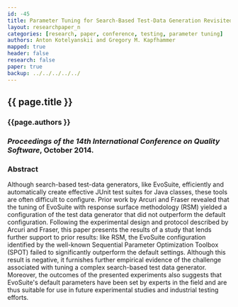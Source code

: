 ```yaml
---
id: -45
title: Parameter Tuning for Search-Based Test-Data Generation Revisited&#58; Support for Previous Results
layout: researchpaper_n
categories: [research, paper, conference, testing, parameter tuning]
authors: Anton Kotelyanskii and Gregory M. Kapfhammer
mapped: true
header: false
research: false
paper: true
backup: ../../../../../
---
```


## {{ page.title }} [<i class="fa fa-download"></i>]({{site.baseurl}}download/research/papers/qsic2014-kotelyanskii-kapfhammer.pdf "Download this Paper!")

### {{page.authors }}

### <i>Proceedings of the 14th International Conference on Quality Software</i>, October 2014.

### Abstract

Although search-based test-data generators, like EvoSuite, efficiently and automatically create effective JUnit test
suites for Java classes, these tools are often difficult to configure. Prior work by Arcuri and Fraser revealed that the
tuning of EvoSuite with response surface methodology (RSM) yielded a configuration of the test data generator that did
not outperform the default configuration. Following the experimental design and protocol described by Arcuri and Fraser,
this paper presents the results of a study that lends further support to prior results: like RSM, the EvoSuite
configuration identified by the well-known Sequential Parameter Optimization Toolbox (SPOT) failed to significantly
outperform the default settings.  Although this result is negative, it furnishes further empirical evidence of the
challenge associated with tuning a complex search-based test data generator.  Moreover, the outcomes of the presented
experiments also suggests that EvoSuite's default parameters have been set by experts in the field and are thus
suitable for use in future experimental studies and industrial testing efforts.

